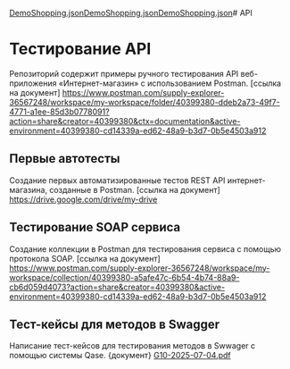 [DemoShopping.json](https://github.com/user-attachments/files/20837501/DemoShopping.json)[DemoShopping.json](https://github.com/user-attachments/files/20837452/DemoShopping.json)[DemoShopping.json](https://github.com/user-attachments/files/20837442/DemoShopping.json)# API

# Тестирование API
Репозиторий содержит примеры ручного тестирования API веб-приложения «Интернет-магазин» с использованием Postman.
[ссылка на документ]
https://www.postman.com/supply-explorer-36567248/workspace/my-workspace/folder/40399380-ddeb2a73-49f7-4771-a1ee-85d3b0778091?action=share&creator=40399380&ctx=documentation&active-environment=40399380-cd14339a-ed62-48a9-b3d7-0b5e4503a912

## Первые автотесты
Создание первых автоматизированные тестов REST API интернет-магазина, созданные в Postman.
[ссылка на документ]
https://drive.google.com/drive/my-drive

## Тестирование SOAP сервиса
Создание коллекции в Postman для тестирования сервиса с помощью протокола SOAP. 
[ссылка на документ]
https://www.postman.com/supply-explorer-36567248/workspace/my-workspace/collection/40399380-a5afe47c-6b54-4b74-88a9-cb6d059d4073?action=share&creator=40399380&active-environment=40399380-cd14339a-ed62-48a9-b3d7-0b5e4503a912

## Тест-кейсы для методов в Swagger
Написание тест-кейсов для тестирования методов в Swwager с помощью системы Qase.
{документ}
[G10-2025-07-04.pdf](https://github.com/user-attachments/files/21058018/G10-2025-07-04.pdf)
